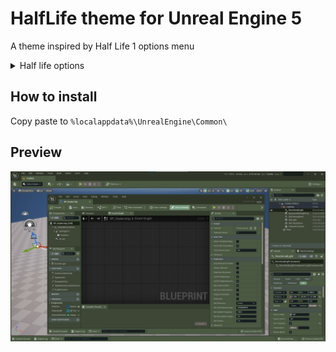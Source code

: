 
# HalfLife theme for Unreal Engine 5

A theme inspired by Half Life 1 options menu

<details>
  <summary>Half life options</summary>


  ![](images/hl_options.png)
</details>



## How to install

Copy paste to `%localappdata%\UnrealEngine\Common\`


## Preview

![](images/screenshot.png)
